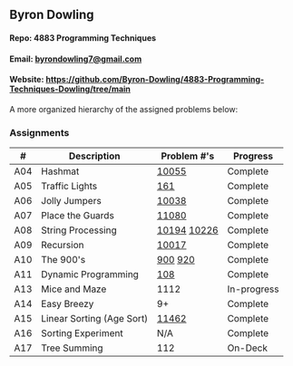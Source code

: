## Byron Dowling
#### Repo: 4883 Programming Techniques
#### Email: byrondowling7@gmail.com
#### Website: https://github.com/Byron-Dowling/4883-Programming-Techniques-Dowling/tree/main

A more organized hierarchy of the assigned problems below:

### Assignments

|   #    | Description                | Problem #'s    | Progress     |
| :----: | -------------------------- | -------------- | ------------ |
| A04    | Hashmat                    |  [10055](https://github.com/Byron-Dowling/4883-Programming-Techniques-Dowling/tree/main/Assignments/10055%20Hashmat%20the%20Brave)         |  Complete    |
| A05    | Traffic Lights             |  [161](https://github.com/Byron-Dowling/4883-Programming-Techniques-Dowling/tree/main/Assignments/161%20Traffic%20Lights)           |  Complete    |
| A06    | Jolly Jumpers              |  [10038](https://github.com/Byron-Dowling/4883-Programming-Techniques-Dowling/tree/main/Assignments/10038%20Jolly%20Jumpers)         |  Complete    |
| A07    | Place the Guards           |  [11080](https://github.com/Byron-Dowling/4883-Programming-Techniques-Dowling/tree/main/Assignments/11080%20Placing%20the%20Guards)         |  Complete    |
| A08    | String Processing          |  [10194](https://github.com/Byron-Dowling/4883-Programming-Techniques-Dowling/tree/main/Assignments/10194%20Football) [10226](https://github.com/Byron-Dowling/4883-Programming-Techniques-Dowling/tree/main/Assignments/10226%20Hardwood%20Species)   |  Complete    |
| A09    | Recursion                  |  [10017](https://github.com/Byron-Dowling/4883-Programming-Techniques-Dowling/tree/main/Assignments/10017%20Towers%20of%20Hanoi)         |  Complete    |
| A10    | The 900's                  |  [900](https://github.com/Byron-Dowling/4883-Programming-Techniques-Dowling/tree/main/Assignments/900%20Brick%20Walls) [920](https://github.com/Byron-Dowling/4883-Programming-Techniques-Dowling/tree/main/Assignments/920%20Sunny%20Mountains)       |  Complete    |
| A11    | Dynamic Programming        |  [108](https://github.com/Byron-Dowling/4883-Programming-Techniques-Dowling/tree/main/Assignments/108%20Maximum%20Sums)           |  Complete    |
| A13    | Mice and Maze              |  1112          | In-progress  |
| A14    | Easy Breezy                |  9+            |  Complete    |
| A15    | Linear Sorting (Age Sort)  |  [11462](https://github.com/Byron-Dowling/4883-Programming-Techniques-Dowling/tree/main/Assignments/11462%20Age%20Sort)         |  Complete    |
| A16    | Sorting Experiment         |  N/A           |  Complete    |
| A17    | Tree Summing               |  112           |  On-Deck     |
